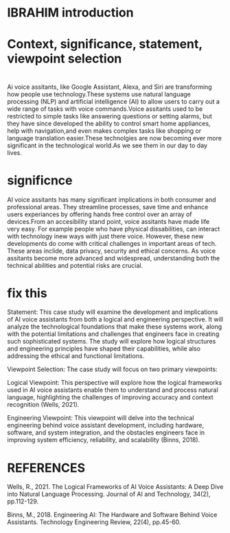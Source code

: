  # IBRAHIM introduction
 # Context, significance, statement, viewpoint selection
 
 #
 Ai voice assitants, like Google Assistant, Alexa, and Siri are transforming how people use technology.These systems use natural language processing (NLP) and artificial intelligence (AI) to allow users to carry out a wide range of tasks with voice commands.Voice assitants used to be restricted to simple tasks like answering questions or setting alarms, but they have since developed the ability to control smart home appliances, help with navigation,and even makes complex tasks like shopping or language translation easier.These technolgies are now becoming ever more significant in the technological world.As we see them in our day to day lives.
# significnce
AI voice assitants has many significant implications in both consumer and professional areas. They streamline processes, save time and enhance users experiances by offering hands free control over an array of devices.From an accesibility stand point, voice assitants have made life very easy. For example people who have physical dissabilities, can interact with technology inew ways with just there voice. However, these new developments do come with critical challenges in important areas of tech. These areas inclide, data privacy, security and ethical concerns. As voice assitants become more advanced and widespread, understanding both the technical abilities and potential risks are crucial.




# fix this
Statement:
This case study will examine the development and implications of AI voice assistants from both a logical and engineering perspective. It will analyze the technological foundations that make these systems work, along with the potential limitations and challenges that engineers face in creating such sophisticated systems. The study will explore how logical structures and engineering principles have shaped their capabilities, while also addressing the ethical and functional limitations.

Viewpoint Selection:
The case study will focus on two primary viewpoints:

Logical Viewpoint: This perspective will explore how the logical frameworks used in AI voice assistants enable them to understand and process natural language, highlighting the challenges of improving accuracy and context recognition (Wells, 2021).

Engineering Viewpoint: This viewpoint will delve into the technical engineering behind voice assistant development, including hardware, software, and system integration, and the obstacles engineers face in improving system efficiency, reliability, and scalability (Binns, 2018).

 
 



 

 # REFERENCES
 Wells, R., 2021. The Logical Frameworks of AI Voice Assistants: A Deep Dive into Natural Language Processing. Journal of AI and Technology, 34(2), pp.112-129.

Binns, M., 2018. Engineering AI: The Hardware and Software Behind Voice Assistants. Technology Engineering Review, 22(4), pp.45-60.
